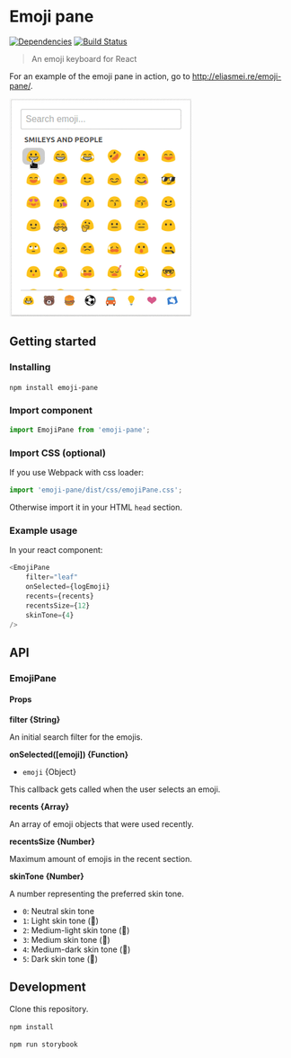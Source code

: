 # Emoji pane

[![Dependencies](https://david-dm.org/eliasmeire/emoji-pane.svg)](https://david-dm.org/eliasmeire/emoji-pane.svg)
[![Build Status](https://travis-ci.org/eliasmeire/emoji-pane.svg?branch=master)](https://travis-ci.org/eliasmeire/emoji-pane)
> An emoji keyboard for React

For an example of the emoji pane in action, go to http://eliasmei.re/emoji-pane/.

![emoji-pane demo](https://raw.githubusercontent.com/eliasmeire/emoji-pane/master/emoji-pane.gif)

## Getting started

### Installing

`npm install emoji-pane`

### Import component

```js
import EmojiPane from 'emoji-pane';
```

### Import CSS (optional)

If you use Webpack with css loader:

```js
import 'emoji-pane/dist/css/emojiPane.css';
```

Otherwise import it in your HTML `head` section.

### Example usage

In your react component:

```js
<EmojiPane
    filter="leaf"
    onSelected={logEmoji}
    recents={recents}
    recentsSize={12}
    skinTone={4}
/>
```

## API

### EmojiPane

#### Props

**filter {String}**

An initial search filter for the emojis.

**onSelected([emoji]) {Function}**

- `emoji` {Object}

This callback gets called when the user selects an emoji.

**recents {Array}**

An array of emoji objects that were used recently.

**recentsSize {Number}**

Maximum amount of emojis in the recent section.

**skinTone {Number}**

A number representing the preferred skin tone.

- `0`: Neutral skin tone
- `1`: Light skin tone (🏻)
- `2`: Medium-light skin tone (🏼)
- `3`: Medium skin tone (🏽)
- `4`: Medium-dark skin tone (🏾)
- `5`: Dark skin tone (🏿)


## Development

Clone this repository.

`npm install`

`npm run storybook`

